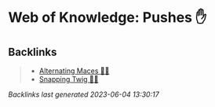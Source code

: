 # Web of Knowledge: Pushes ✋

## Backlinks

> - [Alternating Maces 🔄✊](..\techniques\alternating-maces.md)
> - [Snapping Twig 🔄🌳](..\techniques\snapping-twig.md)

_Backlinks last generated 2023-06-04 13:30:17_
